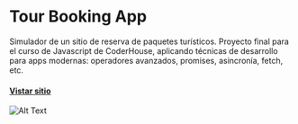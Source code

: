 # Tour Booking App

Simulador de un sitio de reserva de paquetes turísticos. Proyecto final para el curso de Javascript de CoderHouse, aplicando técnicas de desarrollo para apps modernas: operadores avanzados, promises, asincronía, fetch, etc.

#### [Vistar sitio](https://luciapeterlin.github.io/)
![Alt Text](https://media.giphy.com/media/mEY7fH2cKsqWXgSK2w/giphy.gif)
